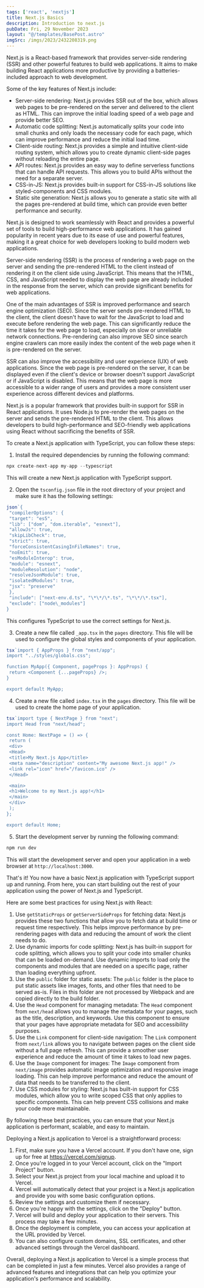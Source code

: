 ```yaml
---
tags: ['react', 'nextjs']
title: Next.js Basics
description: Introduction to next.js
pubDate: Fri, 29 November 2023
layout: "@/templates/BasePost.astro"
imgSrc: /imgs/2023/2432208319.png
---
```

Next.js is a React-based framework that provides server-side rendering (SSR) and other powerful features to build web applications. It aims to make building React applications more productive by providing a batteries-included approach to web development.

Some of the key features of Next.js include:

* Server-side rendering: Next.js provides SSR out of the box, which allows web pages to be pre-rendered on the server and delivered to the client as HTML. This can improve the initial loading speed of a web page and provide better SEO.
* Automatic code splitting: Next.js automatically splits your code into small chunks and only loads the necessary code for each page, which can improve performance and reduce the initial load time.
* Client-side routing: Next.js provides a simple and intuitive client-side routing system, which allows you to create dynamic client-side pages without reloading the entire page.
* API routes: Next.js provides an easy way to define serverless functions that can handle API requests. This allows you to build APIs without the need for a separate server.
* CSS-in-JS: Next.js provides built-in support for CSS-in-JS solutions like styled-components and CSS modules.
* Static site generation: Next.js allows you to generate a static site with all the pages pre-rendered at build time, which can provide even better performance and security.

Next.js is designed to work seamlessly with React and provides a powerful set of tools to build high-performance web applications. It has gained popularity in recent years due to its ease of use and powerful features, making it a great choice for web developers looking to build modern web applications.


Server-side rendering (SSR) is the process of rendering a web page on the server and sending the pre-rendered HTML to the client instead of rendering it on the client side using JavaScript. This means that the HTML, CSS, and JavaScript needed to display the web page are already included in the response from the server, which can provide significant benefits for web applications.

One of the main advantages of SSR is improved performance and search engine optimization (SEO). Since the server sends pre-rendered HTML to the client, the client doesn't have to wait for the JavaScript to load and execute before rendering the web page. This can significantly reduce the time it takes for the web page to load, especially on slow or unreliable network connections. Pre-rendering can also improve SEO since search engine crawlers can more easily index the content of the web page when it is pre-rendered on the server.

SSR can also improve the accessibility and user experience (UX) of web applications. Since the web page is pre-rendered on the server, it can be displayed even if the client's device or browser doesn't support JavaScript or if JavaScript is disabled. This means that the web page is more accessible to a wider range of users and provides a more consistent user experience across different devices and platforms.

Next.js is a popular framework that provides built-in support for SSR in React applications. It uses Node.js to pre-render the web pages on the server and sends the pre-rendered HTML to the client. This allows developers to build high-performance and SEO-friendly web applications using React without sacrificing the benefits of SSR.


To create a Next.js application with TypeScript, you can follow these steps:

1. Install the required dependencies by running the following command:


```jsx
npx create-next-app my-app --typescript
```
This will create a new Next.js application with TypeScript support.

2. Open the `tsconfig.json` file in the root directory of your project and make sure it has the following settings:


```jsx
json`{
 "compilerOptions": {
 "target": "es5",
 "lib": ["dom", "dom.iterable", "esnext"],
 "allowJs": true,
 "skipLibCheck": true,
 "strict": true,
 "forceConsistentCasingInFileNames": true,
 "noEmit": true,
 "esModuleInterop": true,
 "module": "esnext",
 "moduleResolution": "node",
 "resolveJsonModule": true,
 "isolatedModules": true,
 "jsx": "preserve"
 },
 "include": ["next-env.d.ts", "\*\*/\*.ts", "\*\*/\*.tsx"],
 "exclude": ["node\_modules"]
}
```
This configures TypeScript to use the correct settings for Next.js.

3. Create a new file called `_app.tsx` in the `pages` directory. This file will be used to configure the global styles and components of your application.


```jsx
tsx`import { AppProps } from "next/app";
import "../styles/globals.css";

function MyApp({ Component, pageProps }: AppProps) {
 return <Component {...pageProps} />;
}

export default MyApp;
```
4. Create a new file called `index.tsx` in the `pages` directory. This file will be used to create the home page of your application.


```jsx
tsx`import type { NextPage } from "next";
import Head from "next/head";

const Home: NextPage = () => {
 return (
 <div>
 <Head>
 <title>My Next.js App</title>
 <meta name="description" content="My awesome Next.js app!" />
 <link rel="icon" href="/favicon.ico" />
 </Head>

 <main>
 <h1>Welcome to my Next.js app!</h1>
 </main>
 </div>
 );
};

export default Home;
```
5. Start the development server by running the following command:


```jsx
npm run dev
```
This will start the development server and open your application in a web browser at `http://localhost:3000`.

That's it! You now have a basic Next.js application with TypeScript support up and running. From here, you can start building out the rest of your application using the power of Next.js and TypeScript.


Here are some best practices for using Next.js with React:

1. Use `getStaticProps` or `getServerSideProps` for fetching data: Next.js provides these two functions that allow you to fetch data at build time or request time respectively. This helps improve performance by pre-rendering pages with data and reducing the amount of work the client needs to do.
2. Use dynamic imports for code splitting: Next.js has built-in support for code splitting, which allows you to split your code into smaller chunks that can be loaded on-demand. Use dynamic imports to load only the components and modules that are needed on a specific page, rather than loading everything upfront.
3. Use the `public` folder for static assets: The `public` folder is the place to put static assets like images, fonts, and other files that need to be served as-is. Files in this folder are not processed by Webpack and are copied directly to the build folder.
4. Use the `Head` component for managing metadata: The `Head` component from `next/head` allows you to manage the metadata for your pages, such as the title, description, and keywords. Use this component to ensure that your pages have appropriate metadata for SEO and accessibility purposes.
5. Use the `Link` component for client-side navigation: The `Link` component from `next/link` allows you to navigate between pages on the client side without a full page refresh. This can provide a smoother user experience and reduce the amount of time it takes to load new pages.
6. Use the `Image` component for images: The `Image` component from `next/image` provides automatic image optimization and responsive image loading. This can help improve performance and reduce the amount of data that needs to be transferred to the client.
7. Use CSS modules for styling: Next.js has built-in support for CSS modules, which allow you to write scoped CSS that only applies to specific components. This can help prevent CSS collisions and make your code more maintainable.

By following these best practices, you can ensure that your Next.js application is performant, scalable, and easy to maintain.


Deploying a Next.js application to Vercel is a straightforward process:

1. First, make sure you have a Vercel account. If you don't have one, sign up for free at <https://vercel.com/signup>.
2. Once you're logged in to your Vercel account, click on the "Import Project" button.
3. Select your Next.js project from your local machine and upload it to Vercel.
4. Vercel will automatically detect that your project is a Next.js application and provide you with some basic configuration options.
5. Review the settings and customize them if necessary.
6. Once you're happy with the settings, click on the "Deploy" button.
7. Vercel will build and deploy your application to their servers. This process may take a few minutes.
8. Once the deployment is complete, you can access your application at the URL provided by Vercel.
9. You can also configure custom domains, SSL certificates, and other advanced settings through the Vercel dashboard.

Overall, deploying a Next.js application to Vercel is a simple process that can be completed in just a few minutes. Vercel also provides a range of advanced features and integrations that can help you optimize your application's performance and scalability.


